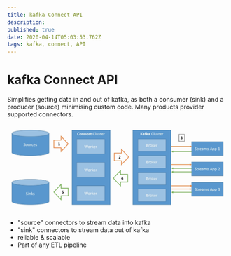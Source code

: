 ```yaml
---
title: kafka Connect API
description: 
published: true
date: 2020-04-14T05:03:53.762Z
tags: kafka, connect, API
---
```


# kafka Connect API
Simplifies getting data in and out of kafka, as both a consumer (sink) and a producer (source) minimising custom code. Many products provider supported connectors.

![kafka-connect.png](/uploads/kafka/kafka-connect.png)

* "source" connectors to stream data into kafka
* "sink" connectors to stream data out of kafka
* reliable & scalable
* Part of any ETL pipeline
